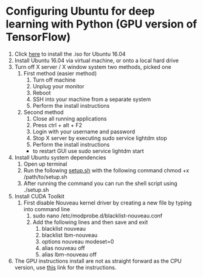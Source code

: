 # Configuring Ubuntu for deep learning with Python (GPU version of TensorFlow)
1. Click [here](http://releases.ubuntu.com/16.04/ubuntu-16.04.4-desktop-amd64.iso) to install the .iso for Ubuntu 16.04
2. Install Ubuntu 16.04 via virtual machine, or onto a local hard drive
3. Turn off X server / X window system two methods, picked one
	1. First method (easier method)
		1. Turn off machine
		2. Unplug your monitor
		3. Reboot
		4. SSH into your machine from a separate system
		5. Perform the install instructions
	2. Second method
		1. Close all running applications
		2. Press ctrl + alt + F2
		3. Login with your username and password
		4. Stop X server by executing sudo service lightdm stop
		5. Perform the install instructions
		* to restart GUI use sudo service lightdm start
4. Install Ubuntu system dependencies
	1. Open up terminal
	2. Run the following [setup.sh](setup.sh) with the following command chmod +x /path/to/setup.sh
	3. After running the command you can run the shell script using ./setup.sh
5. Install CUDA Toolkit
	1. First disable Nouveau kernel driver by creating a new file by typing into command line
		1. sudo nano /etc/modprobe.d/blacklist-nouveau.conf
		2. Add the following lines and then save and exit
			1. blacklist nouveau
			2. blacklist lbm-nouveau
			3. options nouveau modeset=0
			4. alias nouveau off
			5. alias lbm-nouveau off
1. The GPU instructions install are not as straight forward as the CPU version, use [this](https://www.pyimagesearch.com/2017/09/27/setting-up-ubuntu-16-04-cuda-gpu-for-deep-learning-with-python/) link for the instructions.
